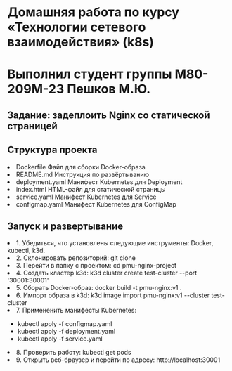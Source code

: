 # Домашняя работа по курсу «Технологии сетевого взаимодействия» (k8s)
# Выполнил студент группы М80-209М-23 Пешков М.Ю.

<h2>Задание: задеплоить Nginx со статической страницей</h2>


<h2>Структура проекта</h2>
    <li>Dockerfile Файл для сборки Docker-образа</li>
    <li>README.md Инструкция по развёртыванию</li>
    <li>deployment.yaml Манифест Kubernetes для Deployment</li>
    <li>index.html HTML-файл для статической страницы</li>
    <li>service.yaml  Манифест Kubernetes для Service</li>
    <li>configmap.yaml Манифест Kubernetes для ConfigMap</li>


<h2>Запуск и развертывание</h2>
    <li>1. Убедиться, что установлены следующие инструменты: Docker, kubectl, k3d.</li>
    <li>2. Склонировать репозиторий: git clone <URL-репозитория></li>
    <li>3. Перейти в папку с проектом: cd pmu-nginx-project</li>
    <li>4. Создать кластер k3d: k3d cluster create test-cluster --port '30001:30001'</li>
    <li>5. Сборать Docker-образ: docker build -t pmu-nginx:v1 .</li>
    <li>6. Импорт образа в k3d: k3d image import pmu-nginx:v1 --cluster test-cluster</li>
    <li>7. Примененить манифесты Kubernetes:</li>
    <ul>
        <li>kubectl apply -f configmap.yaml</li>
        <li>kubectl apply -f deployment.yaml</li>
        <li>kubectl apply -f service.yaml</li>
    </ul>
    <li>8. Проверить работу: kubectl get pods</li>
    <li>9. Открыть веб-браузер и перейти по адресу: http://localhost:30001</li>
